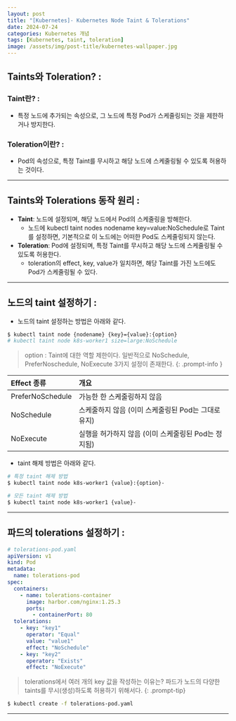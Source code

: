 ```yaml
---
layout: post
title: "[Kubernetes]- Kubernetes Node Taint & Tolerations"
date: 2024-07-24
categories: Kubernetes 개념
tags: [Kubernetes, taint, toleration]
image: /assets/img/post-title/kubernetes-wallpaper.jpg
---
```


## Taints와 Toleration? :
### Taint란? :
- 특정 노드에 추가되는 속성으로, 그 노드에 특정 Pod가 스케줄링되는 것을 제한하거나 방지한다.

### Toleration이란? :
- Pod의 속성으로, 특정 Taint를 무시하고 해당 노드에 스케줄링될 수 있도록 허용하는 것이다.

* * *

## Taints와 Tolerations 동작 원리 :
- **Taint**: 노드에 설정되며, 해당 노드에서 Pod의 스케줄링을 방해한다.
  - 노드에 kubectl taint nodes nodename key=value:NoSchedule로 Taint를 설정하면, 기본적으로 이 노드에는 어떠한 Pod도 스케줄링되지 않는다.
- **Toleration**: Pod에 설정되며, 특정 Taint를 무시하고 해당 노드에 스케줄링될 수 있도록 허용한다.
  - toleration의 effect, key, value가 일치하면, 해당 Taint를 가진 노드에도 Pod가 스케줄링될 수 있다.

* * *

## 노드의 taint 설정하기 :
- 노드의 taint 설정하는 방법은 아래와 같다.

```bash
$ kubectl taint node {nodename} {key}={value}:{option}
# kubectl taint node k8s-worker1 size=large:NoSchedule
```

> option : Taint에 대한 역할 제한이다. 일반적으로 NoSchedule, PreferNoschedule, NoExecute 3가지 설정이 존재한다.
{: .prompt-info }

| Effect 종류 | 개요 |
| :---------------- | :-------------------------------------------- |
| PreferNoSchedule | 가능한 한 스케줄링하지 않음 |
| NoSchedule | 스케줄하지 않음 (이미 스케줄링된 Pod는 그대로 유지) |
| NoExecute| 실행을 허가하지 않음 (이미 스케줄링된 Pod는 정지됨) |

- taint 해제 방법은 아래와 같다.

```bash
# 특정 taint 해제 방법
$ kubectl taint node k8s-worker1 {value}:{option}-

# 모든 taint 해제 방법
$ kubectl taint node k8s-worker1 {value}-
```

* * *

## 파드의 tolerations 설정하기 :

```yaml
# tolerations-pod.yaml
apiVersion: v1
kind: Pod
metadata:
  name: tolerations-pod
spec:
  containers:
    - name: tolerations-container
      image: harbor.com/nginx:1.25.3
      ports:
        - containerPort: 80
  tolerations:
    - key: "key1"
      operator: "Equal"
      value: "value1"
      effect: "NoSchedule"
    - key: "key2"
      operator: "Exists"
      effect: "NoExecute"
```

> tolerations에서 여러 개의 key 값을 작성하는 이유는?
> 파드가 노드의 다양한 taints를 무시(생성)하도록 허용하기 위해서다.
{: .prompt-tip}

```bash
$ kubectl create -f tolerations-pod.yaml
```

* * *